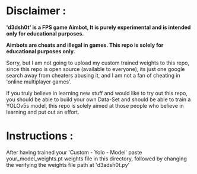 # Disclaimer :

**'d3dsh0t' is a FPS game Aimbot, It is purely experimental and is intended only for educational purposes.**

**Aimbots are cheats and illegal in games. This repo is solely for educational purposes only.**

Sorry, but I am not going to upload my custom trained weights to this repo, since this repo is open source (available to everyone), its just one google search away from cheaters abusing it, and I am not a fan of cheating in 'online multiplayer games'.

If you truly believe in learning new stuff and would like to try out this repo, you should be able to build your own Data-Set and should be able to train a YOLOv5s model, this repo is solely aimed at those people who believe in learning and put out an effort.

# Instructions :

After having trained your 'Custom - Yolo - Model' paste your_model_weights.pt weights file in this directory, followed by changing the verifying the weights file path at 'd3adsh0t.py'
